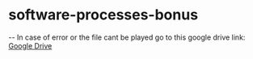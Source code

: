 # software-processes-bonus
--
 In case of error or the file cant be played go to this google drive link: [Google Drive](https://drive.google.com/file/d/1a94F_XYk2H3AXrql02nmD0MCnxs-nr5v/view?usp=sharing "Elevator Pitch")

